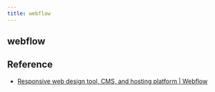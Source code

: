 ```yaml
---
title: webflow
---
```


## webflow


## Reference
* [Responsive web design tool, CMS, and hosting platform | Webflow](https://webflow.com/)
